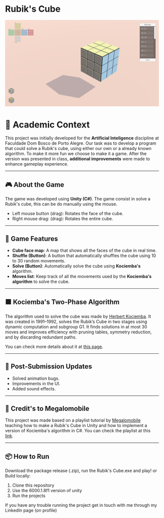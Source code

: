 # Rubik's Cube
![Rubik's Cube banner](https://github.com/lpvlnc/rubiks-cube/blob/main/Screenshots/screenshot_01.png)

# 🏫 Academic Context

 This project was initially developed for the **Artificial Inteligence** discipline at Faculdade Dom Bosco de Porto Alegre. Our task was to develop a program that could solve a Rubik's cube, using either our own or a already known algorithm. To make it more fun we choose to make it a game.
 After the version was presented in class, **additional improvements** were made to enhance gameplay experience.

---
## 🎮 About the Game

 The game was developed using **Unity (C#)**. The game consist in solve a Rubik's cube, this can be do manually using the mouse.
   - Left mouse button (drag): Rotates the face of the cube.
   - Right mouse drag: (drag): Rotates the entire cube.

---
## 🧠 Game Features

- **Cube face map**: A map that shows all the faces of the cube in real time.
- **Shuffle (Button)**: A button that automatically shuffles the cube using 10 to 30 random movements.
- **Solve (Button)**: Automatically solve the cube using **Kociemba's** algorithm.
- **Moves list**: Keep track of all the movements used by the **Kociemba's algorithm** to solve the cube.

---
## 🟩 Kociemba's Two-Phase Algorithm

 The algorithm used to solve the cube was made by [Herbert Kociemba](https://kociemba.org/). It was created in 1991–1992, solves the Rubik’s Cube in two stages using dynamic computation and subgroup G1. It finds solutions in at most 30 moves and improves efficiency with pruning tables, symmetry reduction, and by discarding redundant paths.
 
 You can check more details about it at [this page](https://kociemba.org/math/imptwophase.htm).
 
---
## 🔄 Post-Submission Updates

  - Solved animation bugs.
  - Improvements in the UI.
  - Added sound effects.

---
## 🙌 Credit's to Megalomobile

 This project was made based on a playlist tutorial by [Megalomobile](https://www.youtube.com/@megalomatt) teaching how to make a Rubik's Cube in Unity and how to implement a version of Kociemba's algorithm in C#.
 You can check the playlist at this [link](https://www.youtube.com/watch?v=JN9vx0veZ-c&list=PLuq_iMEtykn-ZOJyx2cY_k9WkixAhv11n&ab_channel=Megalomobile).

---
## 📦 How to Run

Download the package release (.zip), run the Rubik's Cube.exe and play!
or
Build locally:
 1. Clone this repository
 2. Use the 6000.1.8f1 version of unity
 3. Run the projects 

If you have any trouble running the project get in touch with me through my LinkedIn page (on profile)
